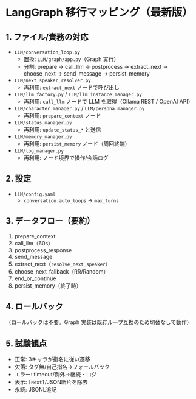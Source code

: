 # LangGraph 移行マッピング（最新版）

## 1. ファイル/責務の対応
- `LLM/conversation_loop.py`
  - 置換: `LLM/graph/app.py`（Graph 実行）
  - 分割: prepare → call_llm → postprocess → extract_next → choose_next → send_message → persist_memory
- `LLM/next_speaker_resolver.py`
  - 再利用: `extract_next` ノードで呼び出し
- `LLM/llm_factory.py` / `LLM/llm_instance_manager.py`
  - 再利用: `call_llm` ノードで LLM を取得（Ollama REST / OpenAI API）
- `LLM/character_manager.py` / `LLM/persona_manager.py`
  - 再利用: `prepare_context` ノード
- `LLM/status_manager.py`
  - 再利用: `update_status_*` と送信
- `LLM/memory_manager.py`
  - 再利用: `persist_memory` ノード（周回終端）
- `LLM/log_manager.py`
  - 再利用: ノード境界で操作/会話ログ

## 2. 設定
- `LLM/config.yaml`
  - `conversation.auto_loops` → `max_turns`

## 3. データフロー（要約）
1) prepare_context
2) call_llm（60s）
3) postprocess_response
4) send_message
5) extract_next（`resolve_next_speaker`）
6) choose_next_fallback（RR/Random）
7) end_or_continue
8) persist_memory（終了時）

## 4. ロールバック
（ロールバックは不要。Graph 実装は既存ループ互換のため切替なしで動作）

## 5. 試験観点
- 正常: 3キャラが指名に従い遷移
- 欠落: タグ無/自己指名→フォールバック
- エラー: timeout/例外→継続・ログ
- 表示: `[Next]`/JSON断片を除去
- 永続: JSONL追記
